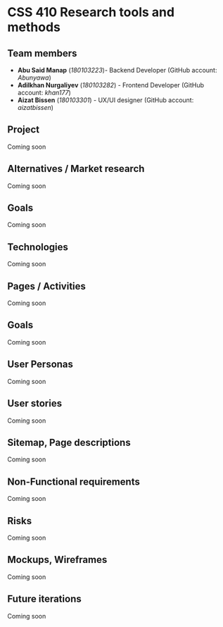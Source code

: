 # CSS 410 Research tools and methods
## Team members
+ **Abu Said Manap** (*180103223*)- Backend Developer (GitHub account: *Abunyawa*)
+ **Adilkhan Nurgaliyev** (*180103282*) - Frontend Developer (GitHub account: *khan177*)
+ **Aizat Bissen** (*180103301*) -  UX/UI designer (GitHub account: *aizatbissen*)

## Project
Coming soon

## Alternatives / Market research
Coming soon

## Goals
Coming soon

## Technologies
Coming soon

## Pages / Activities 
Coming soon

## Goals 
Coming soon

## User Personas 
Coming soon

## User stories
Coming soon

## Sitemap, Page descriptions 
Coming soon

## Non-Functional requirements 
Coming soon

## Risks 
Coming soon

## Mockups, Wireframes 
Coming soon

## Future iterations 
Coming soon
